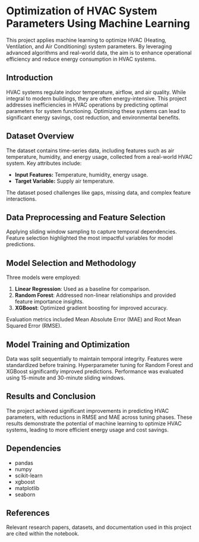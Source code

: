 # Optimization of HVAC System Parameters Using Machine Learning

This project applies machine learning to optimize HVAC (Heating, Ventilation, and Air Conditioning) system parameters. By leveraging advanced algorithms and real-world data, the aim is to enhance operational efficiency and reduce energy consumption in HVAC systems.

## Introduction  
HVAC systems regulate indoor temperature, airflow, and air quality. While integral to modern buildings, they are often energy-intensive. This project addresses inefficiencies in HVAC operations by predicting optimal parameters for system functioning. Optimizing these systems can lead to significant energy savings, cost reduction, and environmental benefits.

## Dataset Overview  
The dataset contains time-series data, including features such as air temperature, humidity, and energy usage, collected from a real-world HVAC system. Key attributes include:  
- **Input Features:** Temperature, humidity, energy usage.  
- **Target Variable:** Supply air temperature.  

The dataset posed challenges like gaps, missing data, and complex feature interactions.

## Data Preprocessing and Feature Selection  
Applying sliding window sampling to capture temporal dependencies. Feature selection highlighted the most impactful variables for model predictions.

## Model Selection and Methodology  
Three models were employed:  
1. **Linear Regression**: Used as a baseline for comparison.  
2. **Random Forest**: Addressed non-linear relationships and provided feature importance insights.  
3. **XGBoost**: Optimized gradient boosting for improved accuracy.  

Evaluation metrics included Mean Absolute Error (MAE) and Root Mean Squared Error (RMSE).

## Model Training and Optimization  
Data was split sequentially to maintain temporal integrity. Features were standardized before training. Hyperparameter tuning for Random Forest and XGBoost significantly improved predictions. Performance was evaluated using 15-minute and 30-minute sliding windows.

## Results and Conclusion  
The project achieved significant improvements in predicting HVAC parameters, with reductions in RMSE and MAE across tuning phases. These results demonstrate the potential of machine learning to optimize HVAC systems, leading to more efficient energy usage and cost savings.

## Dependencies
* pandas
* numpy
* scikit-learn
* xgboost
* matplotlib
* seaborn

## References
Relevant research papers, datasets, and documentation used in this project are cited within the notebook.
